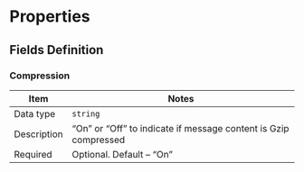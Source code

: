 # Properties

## Fields Definition 

### Compression

Item | Notes
---- | -----
Data type | ```string```
Description | “On” or “Off” to indicate if message content is Gzip compressed
Required | Optional. Default – “On”

